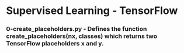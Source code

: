 # Supervised Learning - TensorFlow

### 0-create_placeholders.py - Defines the function create_placeholders(nx, classes) which returns two TensorFlow placeholders x and y.
